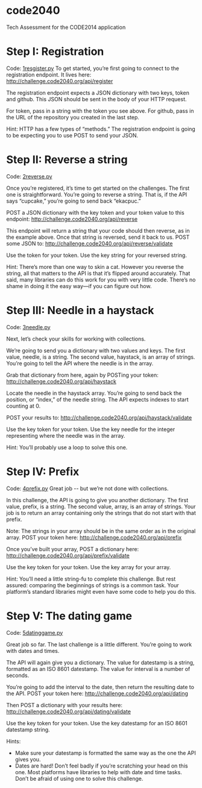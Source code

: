 # code2040
Tech Assessment for the CODE2014 application

# Step I: Registration
Code: [1resgister.py](https://github.com/BnkColon/code2040/blob/master/1register.py)
To get started, you’re first going to connect to the registration endpoint. It lives here:
http://challenge.code2040.org/api/register

The registration endpoint expects a JSON dictionary with two keys, token and github. This JSON should be sent in the body of your HTTP request.

For token, pass in a string with the token you see above. For github, pass in the URL of the repository you created in the last step.

Hint: HTTP has a few types of “methods.” The registration endpoint is going to be expecting you to use POST to send your JSON.

# Step II: Reverse a string
Code: [2reverse.py](https://github.com/BnkColon/code2040/blob/master/1register.py)

Once you’re registered, it’s time to get started on the challenges.
The first one is straightforward. You’re going to reverse a string.
That is, if the API says “cupcake,” you’re going to send back “ekacpuc.”

POST a JSON dictionary with the key token and your token value to this endpoint:
http://challenge.code2040.org/api/reverse

This endpoint will return a string that your code should then reverse, as in the example above.
Once that string is reversed, send it back to us. POST some JSON to:
http://challenge.code2040.org/api/reverse/validate

Use the token for your token.
Use the key string for your reversed string.

Hint: There’s more than one way to skin a cat. However you reverse the string, all that matters to the API is that it’s flipped around accurately. That said, many libraries can do this work for you with very little code. There’s no shame in doing it the easy way—if you can figure out how.

# Step III: Needle in a haystack
Code: [3needle.py](https://github.com/BnkColon/code2040/blob/master/3needle.py)

Next, let’s check your skills for working with collections.

We’re going to send you a dictionary with two values and keys. The first value, needle, is a string. The second value, haystack, is an array of strings. You’re going to tell the API where the needle is in the array.

Grab that dictionary from here, again by POSTing your token:
http://challenge.code2040.org/api/haystack

Locate the needle in the haystack array. You’re going to send back the position, or “index,” of the needle string. The API expects indexes to start counting at 0.

POST your results to:
http://challenge.code2040.org/api/haystack/validate

Use the key token for your token.
Use the key needle for the integer representing where the needle was in the array.

Hint: You’ll probably use a loop to solve this one.

# Step IV: Prefix
Code: [4prefix.py](https://github.com/BnkColon/code2040/blob/master/4prefix.py)
Great job -- but we’re not done with collections.

In this challenge, the API is going to give you another dictionary. The first value, prefix, is a string. The second value, array, is an array of strings. Your job is to return an array containing only the strings that do not start with that prefix.

Note: The strings in your array should be in the same order as in the original array.
POST your token here:
http://challenge.code2040.org/api/prefix

Once you’ve built your array, POST a dictionary here:
http://challenge.code2040.org/api/prefix/validate

Use the key token for your token.
Use the key array for your array.

Hint: You’ll need a little string-fu to complete this challenge. But rest assured: comparing the beginnings of strings is a common task. Your platform’s standard libraries might even have some code to help you do this.

# Step V: The dating game
Code: [5datinggame.py](https://github.com/BnkColon/code2040/blob/master/5datinggame.py)

Great job so far. The last challenge is a little different. You’re going to work with dates and times.

The API will again give you a dictionary. The value for datestamp is a string, formatted as an ISO 8601 datestamp. The value for interval is a number of seconds.

You’re going to add the interval to the date, then return the resulting date to the API. POST your token here:
http://challenge.code2040.org/api/dating

Then POST a dictionary with your results here:
http://challenge.code2040.org/api/dating/validate

Use the key token for your token.
Use the key datestamp for an ISO 8601 datestamp string.

Hints:
- Make sure your datestamp is formatted the same way as the one the API gives you.
- Dates are hard! Don’t feel badly if you’re scratching your head on this one. Most platforms have libraries to help with date and time tasks. Don’t be afraid of using one to solve this challenge.
